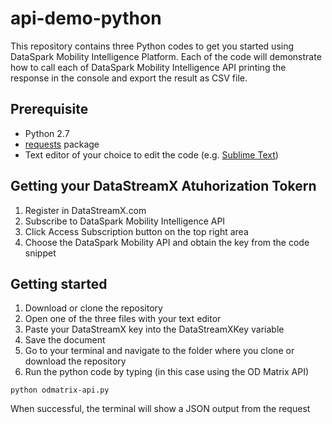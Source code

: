 # api-demo-python
This repository contains three Python codes to get you started using DataSpark Mobility Intelligence Platform. Each of the code will demonstrate how to call each of DataSpark Mobility Intelligence API printing the response in the console and export the result as CSV file.

## Prerequisite
- Python 2.7
- [requests](http://docs.python-requests.org/en/master/) package
- Text editor of your choice to edit the code (e.g. [Sublime Text](https://www.sublimetext.com/))

## Getting your DataStreamX Atuhorization Tokern
1. Register in DataStreamX.com 
2. Subscribe to DataSpark Mobility Intelligence API
3. Click Access Subscription button on the top right area
4. Choose the DataSpark Mobility API and obtain the key from the code snippet
 
## Getting started
1. Download or clone the repository
2. Open one of the three files with your text editor
3. Paste your DataStreamX key into the DataStreamXKey variable
4. Save the document
5. Go to your terminal and navigate to the folder where you clone or download the repository
6. Run the python code by typing (in this case using the OD Matrix API)
```
python odmatrix-api.py
```
When successful, the terminal will show a JSON output from the request 
